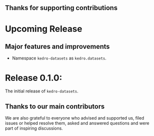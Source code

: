 
## Thanks for supporting contributions

# Upcoming Release

## Major features and improvements
* Namespace `kedro-datasets` as `kedro.datasets`.


# Release 0.1.0:

The initial release of `kedro-datasets`.

## Thanks to our main contributors


We are also grateful to everyone who advised and supported us, filed issues or helped resolve them, asked and answered questions and were part of inspiring discussions.
